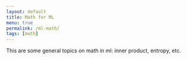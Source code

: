 ```yaml
---
layout: default
title: Math for ML
menu: true
permalink: /ml-math/
tags: [math]
---
```


This are some general topics on math in ml: inner product, entropy, etc.

